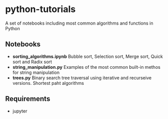 # python-tutorials
A set of notebooks including most common algorithms and functions in Python


## Notebooks

* **sorting_algorithms.ipynb** Bubble sort, Selection sort, Merge sort, Quick sort and Radix sort
* **string_manipulation.py** Examples of the most common built-in methos for string manipulation
* **trees.py** Binary search tree traversal using iterative and recurseive versions. Shortest paht algorithms


## Requirements

* jupyter